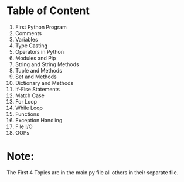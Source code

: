 # Table of Content
1. First Python Program
2. Comments
3. Variables
4. Type Casting
5. Operators in Python
6. Modules and Pip
7. String and String Methods
8. Tuple and Methods
9. Set and Methods
10. Dictionary and Methods
11. If-Else Statements
12. Match Case
13. For Loop
14. While Loop
15. Functions
16. Exception Handling
17. File I/O
18. OOPs

# Note: 
The First 4 Topics are in the main.py file all others in their separate file.